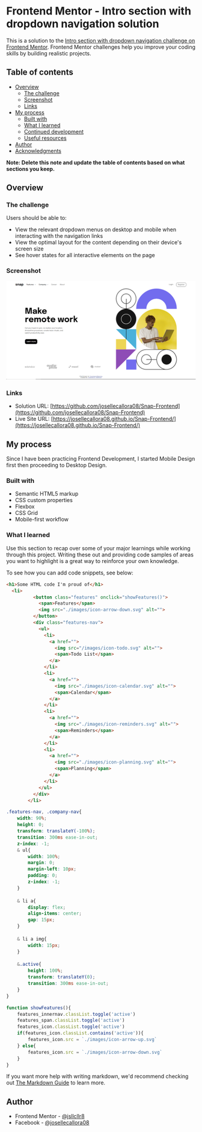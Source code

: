 # Frontend Mentor - Intro section with dropdown navigation solution

This is a solution to the [Intro section with dropdown navigation challenge on Frontend Mentor](https://www.frontendmentor.io/challenges/intro-section-with-dropdown-navigation-ryaPetHE5). Frontend Mentor challenges help you improve your coding skills by building realistic projects. 

## Table of contents

- [Overview](#overview)
  - [The challenge](#the-challenge)
  - [Screenshot](#screenshot)
  - [Links](#links)
- [My process](#my-process)
  - [Built with](#built-with)
  - [What I learned](#what-i-learned)
  - [Continued development](#continued-development)
  - [Useful resources](#useful-resources)
- [Author](#author)
- [Acknowledgments](#acknowledgments)

**Note: Delete this note and update the table of contents based on what sections you keep.**

## Overview

### The challenge

Users should be able to:

- View the relevant dropdown menus on desktop and mobile when interacting with the navigation links
- View the optimal layout for the content depending on their device's screen size
- See hover states for all interactive elements on the page

### Screenshot

![Snap Website](./images/screenshot.PNG)
### Links

- Solution URL: [https://github.com/josellecallora08/Snap-Frontend](https://github.com/josellecallora08/Snap-Frontend)
- Live Site URL: [https://josellecallora08.github.io/Snap-Frontend/](https://josellecallora08.github.io/Snap-Frontend/)

## My process
Since I have been practicing Frontend Development, I started Mobile Design first then proceeding to Desktop Design.
### Built with

- Semantic HTML5 markup
- CSS custom properties
- Flexbox
- CSS Grid
- Mobile-first workflow

### What I learned

Use this section to recap over some of your major learnings while working through this project. Writing these out and providing code samples of areas you want to highlight is a great way to reinforce your own knowledge.

To see how you can add code snippets, see below:

```html
<h1>Some HTML code I'm proud of</h1>
  <li>
          <button class="features" onclick="showFeatures()">
            <span>Features</span>
            <img src="./images/icon-arrow-down.svg" alt="">
          </button>
          <div class="features-nav">
            <ul>
              <li>
                <a href="">
                  <img src="/images/icon-todo.svg" alt="">
                  <span>Todo List</span>
                </a>
              </li>
              <li>
                <a href="">
                  <img src="./images/icon-calendar.svg" alt="">
                  <span>Calendar</span>
                </a>
              </li>
              <li>
                <a href="">
                  <img src="./images/icon-reminders.svg" alt="">
                  <span>Reminders</span>
                </a>
              </li>
              <li>
                <a href="">
                  <img src="./images/icon-planning.svg" alt="">
                  <span>Planning</span>
                </a>
              </li>
            </ul>
          </div>
        </li>
```
```css
.features-nav, .company-nav{
    width: 90%;
    height: 0;
    transform: translateY(-100%);
    transition: 300ms ease-in-out;
    z-index: -1;
    & ul{
        width: 100%;
        margin: 0;
        margin-left: 10px;
        padding: 0;
        z-index: -1;
    }

    & li a{
        display: flex;
        align-items: center;
        gap: 15px;
    }

    & li a img{
        width: 15px;
    }

    &.active{
        height: 100%;
        transform: translateY(0);
        transition: 300ms ease-in-out;
    }
}
```
```js
function showFeatures(){
    features_innernav.classList.toggle('active')
    features_span.classList.toggle('active')
    features_icon.classList.toggle('active')
    if(features_icon.classList.contains('active')){
        features_icon.src = `./images/icon-arrow-up.svg`
    } else{
        features_icon.src = `./images/icon-arrow-down.svg`
    }
}
```

If you want more help with writing markdown, we'd recommend checking out [The Markdown Guide](https://www.markdownguide.org/) to learn more.


## Author

- Frontend Mentor - [@jsllcllr8](https://www.frontendmentor.io/profile/Jsllcllr8)
- Facebook - [@josellecallora08](https://www.facebook.com/josellecallora08)

